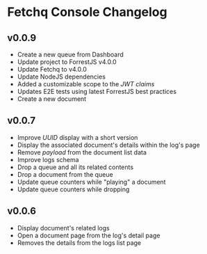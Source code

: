 # Fetchq Console Changelog

## v0.0.9

- Create a new queue from Dashboard
- Update project to ForrestJS v4.0.0
- Update Fetchq to v4.0.0
- Update NodeJS dependencies
- Added a customizable scope to the _JWT claims_
- Updates E2E tests using latest ForrestJS best practices
- Create a new document

## v0.0.7

- Improve _UUID_ display with a short version
- Display the associated document's details within the log's page
- Remove _payload_ from the document list data
- Improve logs schema
- Drop a queue and all its related contents
- Drop a document from the queue
- Update queue counters while "playing" a document
- Update queue counters while dropping

## v0.0.6

- Display document's related logs
- Open a document page from the log's detail page
- Removes the details from the logs list page
